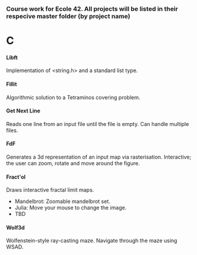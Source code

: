 ### Course work for Ecole 42. All projects will be listed in their respecive master folder (by project name)

# C
#### Libft
Implementation of <string.h> and a standard list type.
#### Fillit
Algorithmic solution to a Tetraminos covering problem.
#### Get Next Line
Reads one line from an input file until the file is empty. Can handle multiple files.
#### FdF
Generates a 3d representation of an input map via rasterisation. Interactive; the user can zoom, rotate and move around the figure.
#### Fract'ol
Draws interactive fractal limit maps. 
- Mandelbrot: Zoomable mandelbrot set.
- Julia: Move your mouse to change the image.
- TBD

#### Wolf3d
Wolfenstein-style ray-casting maze. Navigate through the maze using WSAD.

